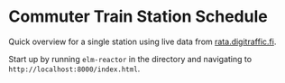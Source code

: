 Commuter Train Station Schedule
===============================

Quick overview for a single station using live data from [rata.digitraffic.fi](https://rata.digitraffic.fi/api/v1/doc/index.html#LiikennepaikansaapuvatjalahtevatjunatAikavali).


Start up by running `elm-reactor` in the directory and navigating to `http://localhost:8000/index.html`.
